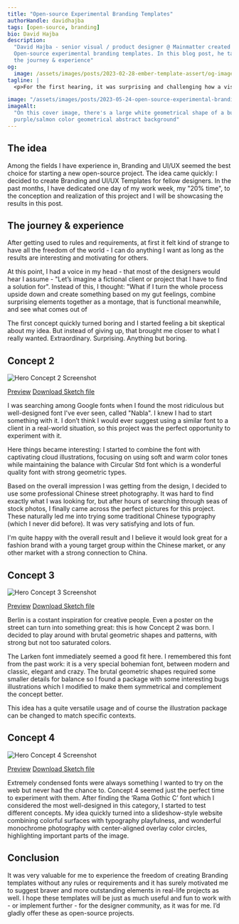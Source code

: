 ```yaml
---
title: "Open-source Experimental Branding Templates"
authorHandle: davidhajba
tags: [open-source, branding]
bio: David Hajba
description:
  "David Hajba - senior visual / product designer @ Mainmatter created
  Open-source experimental branding templates. In this blog post, he talks about
  the journey & experience"
og:
  image: /assets/images/posts/2023-02-28-ember-template-assert/og-image.jpg
tagline: |
  <p>For the first hearing, it was surprising and challenging how a visual designer can start open-source projects. As an applied art service provider/ex freelancer, everything started with a client or project requirements and the number of projects that I did for myself just for fun was significantly shrinking, especially as a beginner father. At Mainmatter everyone spends 20% of their time as an active member of the open-source community, so I had to find a solution.</p>

image: "/assets/images/posts/2023-05-24-open-source-experimental-branding-templates/header-illustration.jpg"
imageAlt:
  "On this cover image, there's a large white geometrical shape of a bug on a
  purple/salmon color geometrical abstract background"
---
```


## The idea

Among the fields I have experience in, Branding and UI/UX seemed the best choice for starting a new open-source project. 
The idea came quickly: I decided to create Branding and UI/UX Templates for fellow designers. In the past months, I have dedicated one day of my work week, my "20% time", to the conception and realization of this project and I will be showcasing the results in this post.

## The journey & experience

After getting used to rules and requirements, at first it felt kind of
strange to have all the freedom of the world - I can do anything I want as long as
the results are interesting and motivating for others.

At this point, I had a voice in my head - that most of the designers would hear
I assume - "Let’s imagine a fictional client or project that I have to find a
solution for". Instead of this, I thought: "What if I turn the whole process upside
down and create something based on my gut feelings, combine surprising elements
together as a montage, that is functional meanwhile, and see what comes out of

The first concept quickly turned boring and I started feeling a bit
skeptical about my idea. But instead of giving up, that brought me closer to what I really wanted.
Extraordinary. Surprising. Anything but boring.

## Concept 2

![Hero Concept 2 Screenshot](/assets/images/posts/2023-05-24-open-source-experimental-branding-templates/concept_2.jpg)

[Preview](https://scene.zeplin.io/project/6455081b1dc67b3c0c397b0e/screen/646f712c6f352921c02462e6)
[Download Sketch file](https://drive.google.com/drive/folders/1Ns0HDHztA8Ki6v8kp8L9NoxP69fI7D-c)

I was searching among Google fonts when I found the most ridiculous but
well-designed font I've ever seen, called "Nabla". I knew I had to
start something with it.
I don’t think I would ever suggest using a similar font to a client in a real-world
situation, so this project was the perfect opportunity to experiment with it.

Here things became interesting: I started to combine the font with
captivating cloud illustrations, focusing on using soft and warm color tones while maintaining the
balance with Circular Std font which is a wonderful quality font with strong
geometric types.

Based on the overall impression I was getting from the design, I decided to use some professional Chinese
street photography. It was hard to find exactly what I was looking for, but after hours of searching through seas of stock photos, I finally came across the perfect pictures for this project.
These naturally led me into
trying some traditional Chinese typography (which I never did before). It was very
satisfying and lots of fun. 

I'm quite happy with the overall result and I believe it would look great
for a fashion brand with a young target group within the Chinese market, or any
other market with a strong connection to China.

## Concept 3

![Hero Concept 3 Screenshot](/assets/images/posts/2023-05-24-open-source-experimental-branding-templates/concept_3.jpg)

[Preview](https://scene.zeplin.io/project/6455081b1dc67b3c0c397b0e/screen/64709e41b998e22206a0ad16)
[Download Sketch file](https://drive.google.com/drive/folders/1Ns0HDHztA8Ki6v8kp8L9NoxP69fI7D-c)

Berlin is a costant inspiration for creative people. Even a poster on the street
can turn into something great: this is how Concept 2 was born. 
I
decided to play around with brutal geometric shapes and patterns, with strong
but not too saturated colors.

​The Larken font immediately seemed a good fit here. I remembered this font
from the past work: it is a very special bohemian font, between modern and classic,
elegant and crazy. 
The brutal geometric shapes required
some smaller details for balance so I found a package with some interesting bugs
illustrations which I modified to make them symmetrical and complement
the concept better. 

This idea has a quite versatile usage and of course the illustration
package can be changed to match specific contexts.

## Concept 4

![Hero Concept 4 Screenshot](/assets/images/posts/2023-05-24-open-source-experimental-branding-templates/concept_4.jpg)

[Preview](https://scene.zeplin.io/project/6455081b1dc67b3c0c397b0e/screen/64709e5e678ed3223e6f312a)
[Download Sketch file](https://drive.google.com/drive/folders/1Ns0HDHztA8Ki6v8kp8L9NoxP69fI7D-c)

Extremely condensed fonts were always something I wanted to try on the web but
never had the chance to. Concept 4 seemed just the perfect time to experiment with them.
After finding the ‘Rama Gothic C’ font which I considered the most well-designed
in this category, I started to test different concepts.
My idea quickly turned into a slideshow-style website combining colorful surfaces
with typography playfulness, and wonderful monochrome photography with
center-aligned overlay color circles, highlighting important parts of the
image. 

## Conclusion

It was very valuable for me to experience the freedom of creating Branding
templates without any rules or requirements and it has surely motivated me to
suggest braver and more outstanding elements in real-life projects as well. 
I
hope these templates will be just as much useful and fun to work with - or
implement further - for the designer community, as it was for me. I’d gladly
offer these as open-source projects.
